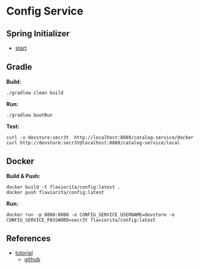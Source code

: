 # Config Service

## Spring Initializer

- [start](https://start.spring.io/#!type=gradle-project&language=java&platformVersion=3.2.6&packaging=jar&jvmVersion=17&groupId=cloud.crosstraining.devstore&artifactId=config&name=config&description=Demo%20project%20for%20Spring%20Boot&packageName=cloud.crosstraining.devstore.config&dependencies=cloud-config-server,security)

## Gradle

**Build:**

```shell
./gradlew clean build
```

**Run:**

```shell
./gradlew bootRun
```

**Test:**

```shell
curl -u devstore:secr3t  http://localhost:8888/catalog-service/docker
curl http://devstore:secr3t@localhost:8888/catalog-service/local
```

## Docker

**Build & Push:**

```shell
docker build -t flaviorita/config:latest .
docker push flaviorita/config:latest
```

**Run:**

```shell
docker run -p 8888:8080 -e CONFIG_SERVICE_USERNAME=devstore -e CONFIG_SERVICE_PASSWORD=secr3t flaviorita/config:latest
```

## References

- [tutorial](https://www.youtube.com/watch?v=ydtswONk9TE&list=PLxy6jHplP3Hi_W8iuYSbAeeMfaTZt49PW&index=12)
  - [github](https://github.com/digitallab-academy/ms-course-youtube)
